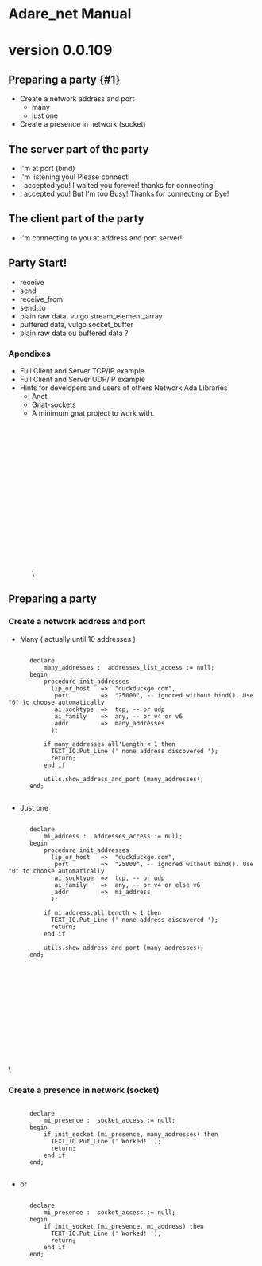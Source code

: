 # Adare_net Manual

# version 0.0.109

## Preparing a party {#1}
* Create a network address and port
  * many
  * just one
* Create a presence in network (socket)

## The server part of the party

* I'm at port (bind)
* I'm listening you! Please connect!
* I accepted you! I waited you forever! thanks for connecting!
* I accepted you! But I'm too Busy! Thanks for connecting or Bye!

## The client part of the party

* I'm connecting to you at address and port server!

## Party Start!

* receive
* send
* receive_from
* send_to
* plain raw data, vulgo stream_element_array
* buffered data, vulgo socket_buffer
* plain raw data ou buffered data ?

### Apendixes

* Full Client and Server TCP/IP example
* Full Client and Server UDP/IP example
* Hints for developers and users of others Network Ada Libraries
  * Anet
  * Gnat-sockets
  * A minimum gnat project to work with.
\
\
\
\
\
\
\
\
\
\
\
\
\
\
\
\
\
\
\
\

## Preparing a party

### Create a network address and port

* Many ( actually until 10 addresses )

~~~~

      declare
          many_addresses :  addresses_list_access := null;
      begin
          procedure init_addresses
            (ip_or_host   =>  "duckduckgo.com",
             port         =>  "25000", -- ignored without bind(). Use "0" to choose automatically
             ai_socktype  =>  tcp, -- or udp
             ai_family    =>  any, -- or v4 or v6
             addr         =>  many_addresses
            );

          if many_addresses.all'Length < 1 then
            TEXT_IO.Put_Line (' none address discovered ');
            return;
          end if

          utils.show_address_and_port (many_addresses);
      end;


~~~~

* Just one

~~~~

      declare
          mi_address :  addresses_access := null;
      begin
          procedure init_addresses
            (ip_or_host   =>  "duckduckgo.com",
             port         =>  "25000", -- ignored without bind(). Use "0" to choose automatically
             ai_socktype  =>  tcp, -- or udp
             ai_family    =>  any, -- or v4 or else v6
             addr         =>  mi_address
            );

          if mi_address.all'Length < 1 then
            TEXT_IO.Put_Line (' none address discovered ');
            return;
          end if

          utils.show_address_and_port (many_addresses);
      end;


~~~~

\
\
\
\
\
\
\
\
\
\
\
\

### Create a presence in network (socket)

~~~~

      declare
          mi_presence :  socket_access := null;
      begin
          if init_socket (mi_presence, many_addresses) then
            TEXT_IO.Put_Line (' Worked! ');
            return;
          end if
      end;


~~~~

  * or

~~~~

      declare
          mi_presence :  socket_access := null;
      begin
          if init_socket (mi_presence, mi_address) then
            TEXT_IO.Put_Line (' Worked! ');
            return;
          end if
      end;

~~~~

